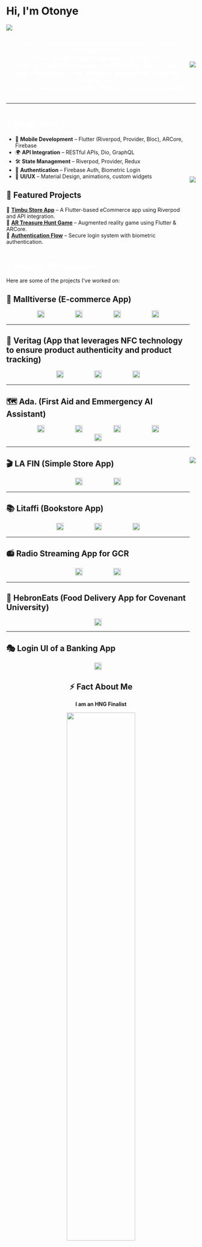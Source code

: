 
<h1 style="text-align: left;">Hi, I'm Otonye</h1>
<img align="center" src="assets\Pink and Purple Professional LinkedIn Banner.png"/>


<div style="display:flex;   width: max-width;
            align-items: center;
            justify-content: center;">
<div width="40px">
<h3 style="text-align: center; color: white;">I'm very passionate about turning ideas and business solutions into code. <br> I'm a Junior Flutter Developer & IT Engineer <br> I've come to really love working with Flutter, and as a result <br> that's what most of my personal projects are currentlly based on<br> I hope to keep expanding my skill base as I grow and learn.</h3>
</div>
<img src="assets\noodles-GIF-by-Pusheen-unscreen.gif"/>
</div>
<hr>

<div  style="display:flex;   width: max-width;
            align-items: center;
            justify-content: center;">

<div>

<h2 style=" color: white;"> 🔹 What I Work On </h2>

- 📱 **Mobile Development** – Flutter (Riverpod, Provider, Bloc), ARCore, Firebase  
- 🌍 **API Integration** – RESTful APIs, Dio, GraphQL  
- 🛠 **State Management** – Riverpod, Provider, Redux  
- 🔐 **Authentication** – Firebase Auth, Biometric Login  
- 🎨 **UI/UX** – Material Design, animations, custom widgets

## 📌 Featured Projects  
🔹 **[Timbu Store App](https://github.com/your-repo-link)** – A Flutter-based eCommerce app using Riverpod and API integration.  
🔹 **[AR Treasure Hunt Game](https://github.com/your-repo-link)** – Augmented reality game using Flutter & ARCore.  
🔹 **[Authentication Flow](https://github.com/your-repo-link)** – Secure login system with biometric authentication.  


</div>
<div>
<img src="assets\homework-studying-GIF-by-Pushe-unscreen.gif"/>
</div>
</div>

<div  style="display:flex;   width: max-width;
            align-items: center;
            justify-content: center;">

<div>

<h2 style=" color: white;">✨ Projects Showcase ✨</h2>

Here are some of the projects I've worked on:  

## 🛒 Malltiverse (E-commerce App)  
<div align="center">
    <img src="assets/Malltiverse%20-%20Home.jpg" width="20%">
    <img src="assets/Malltiverse%20-%20Cart.jpg" width="20%">
    <img src="assets/Malltiverse%20-%20Wishlist.jpg" width="20%">
    <img src="assets/Malltiverse%20-%20Checkout.jpg" width="20%">
</div>  

---

## 🔐 Veritag (App that leverages NFC technology to ensure product authenticity and product tracking)  
<div align="center">
    <img src="assets/Veritag%201.jpg" width="20%">
    <img src="assets/Veritag%202.jpg" width="20%">
    <img src="assets/Veritag%203.jpg" width="20%">
</div>  

---

## 🗺️ Ada. (First Aid and Emmergency AI Assistant)  
<div align="center">
    <img src="assets/Ada.%20-%20Home.jpg" width="20%">
    <img src="assets/Ada.%20-%20Nearby%20Places.jpg" width="20%">
    <img src="assets/Ada.%20-%20directions.jpg" width="20%">
    <img src="assets/Ada.%20-%20image%20rec.jpg" width="20%">
    <img src="assets/Ada.%20-%20Onboarding.jpg" width="20%">
</div>  

---

## 🎬 LA FIN (Simple Store App)
<div align="center">
    <img src="assets/LA%20FIN%201.jpg" width="20%">
    <img src="assets/LA%20FIN%202.jpg" width="20%">
</div>  

---

## 📚 Litaffi (Bookstore App)  
<div align="center">
    <img src="assets/Litaffi.jpg" width="20%">
    <img src="assets/Littafi%202.jpg" width="20%">
    <img src="assets/Litaffi%203.jpg" width="20%">
</div>  

---

## 📻 Radio Streaming App for GCR
<div align="center">
    <img src="assets/GCR%201.jpg" width="20%">
    <img src="assets/GCR%202.jpg" width="20%">
</div>  

---

## 🍔 HebronEats (Food Delivery App for Covenant University)  
<div align="center">
    <img src="assets/hebronEats.jpg" width="20%">
</div>  

---

## 🎭 Login UI of a Banking App
<div align="center">
    <img src="assets/BRAVE.jpg" width="20%">
</div>  

</div>
<div>
<img src="assets\homework-studying-GIF-by-Pushe-unscreen.gif"/>
</div>
</div>

<div align="center">
  <h2>⚡ Fact About Me </h2>
  <p><strong>I am an HNG Finalist</strong></p>
  <img src="assets/HNG.jpeg" width="60%">
</div>


<hr>
<h2 style=" color: white;"> Technologies I work with </h2>
<div>
<div>
<h3>Languages</h3>
<p style= "word-spacing: 15px;">
<img src="assets\html5.svg" width="50px"/>  
<img src="assets\css3.svg" width="50px"/> 
<img src="assets\dart.svg" width="50px"/>  
<img src="assets\javascript.svg" width="50px"/>  
<img src="assets\python.svg" width="50px"/>  
<img src="assets\c.svg" width="50px"/>
</p>
<h3>Frameworks/Libraries</h3>
<p style= "word-spacing: 15px;">
<img src="assets\flutter.svg" width="50px"/> 
<img src="assets\bootstrap.svg" width="50px"/> 
<img src="assets\react.svg" width="50px"/> 
<img src="assets\tailwindcss.svg"width="50px"/> 
<img src="assets\rasa.svg" width="50px"/>
</p>
<h3>Tools</h3>
<p style= "word-spacing: 15px;"><img src="assets\figma.svg" width="50px"/> 
<img src="assets\git.svg" width="50px"/> 
<img src="assets\wordpress.svg" width="50px"/> 
<img src="assets\firebase.svg" width="50px"/>

</p>
</div>

<hr>
<h2 style="color:"white">💬  Sometimes I like to write on <a href="https://dawndev.hashnode.dev/"> Hashnode...</a></h2>

<hr>

<div>
<h3> I'm open to collaborations and new friends </h2>
<p style= "word-spacing: 30px; color:"white">
<a href="https://www.showwcase.com/otonyedev"><img align="center" src="assets\showwcase.png" 
width="100px"/></a>
<a href="https://www.linkedin.com/in/otonye-robinson"> <img align="center" src="assets\linkedin.svg" 
width="50px"/></a>
<a href="https://twitter.com/kingdawndev"> <img align="center" src="assets\twitter.svg" 
width="50px"/></a>
</p>
</div>

<div style="margin:auto;">
<img width="250px" src="assets\Thank-U-Laughing-GIF-by-Pushee-unscreen.gif" width="50px"/>
</div>


<h3><em>Fun fact: I love cats and cake<em></h3>





<!--
**OtonyeR/OtonyeR** is a ✨ _special_ ✨ repository because its `README.md` (this file) appears on your GitHub profile.





Here are some ideas to get you started:

- 🔭 I’m currently working on ...
- 🌱 I’m currently learning ...
- 👯 I’m looking to collaborate on ...
- 🤔 I’m looking for help with ...
- 💬 Ask me about ...
- 📫 How to reach me: ...
- 😄 Pronouns: ...
- ⚡ Fun fact: ...
-->
